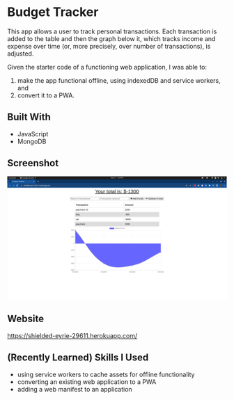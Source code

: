 # Budget Tracker
This app allows a user to track personal transactions. Each transaction is added to the table and then the graph below it, which tracks income and expense over time (or, more precisely, over number of transactions), is adjusted.

Given the starter code of a functioning web application, I was able to:
1. make the app functional offline, using indexedDB and service workers, and
2. convert it to a PWA.

## Built With
* JavaScript
* MongoDB

## Screenshot
![screenshot](screenshot/budget-tracker-screenshot2.png)

## Website
https://shielded-eyrie-29611.herokuapp.com/

## (Recently Learned) Skills I Used
* using service workers to cache assets for offline functionality
* converting an existing web application to a PWA
* adding a web manifest to an application
